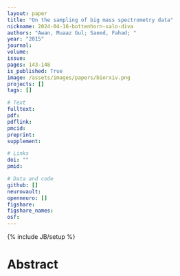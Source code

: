 ```yaml
---
layout: paper
title: "On the sampling of big mass spectrometry data"
nickname: 2024-04-16-bottenhorn-salo-diva
authors: "Awan, Muaaz Gul; Saeed, Fahad; "
year: "2015"
journal: 
volume: 
issue:
pages: 143-148
is_published: True
image: /assets/images/papers/biorxiv.png
projects: []
tags: []

# Text
fulltext:
pdf:
pdflink:
pmcid:
preprint: 
supplement:

# Links
doi: ""
pmid:

# Data and code
github: []
neurovault:
openneuro: []
figshare:
figshare_names:
osf:
---
```

{% include JB/setup %}

# Abstract


